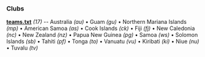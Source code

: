 

### Clubs


**[teams.txt](teams.txt)** _(17)_ -- 
Australia _(au)_ •
Guam _(gu)_ •
Northern Mariana Islands _(mp)_ •
American Samoa _(as)_ •
Cook Islands _(ck)_ •
Fiji _(fj)_ •
New Caledonia _(nc)_ •
New Zealand _(nz)_ •
Papua New Guinea _(pg)_ •
Samoa _(ws)_ •
Solomon Islands _(sb)_ •
Tahiti _(pf)_ •
Tonga _(to)_ •
Vanuatu _(vu)_ •
Kiribati _(ki)_ •
Niue _(nu)_ •
Tuvalu _(tv)_




